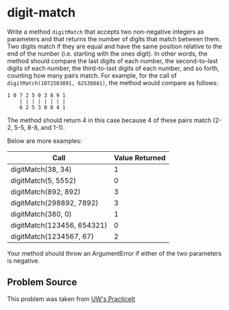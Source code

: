 # digit-match

Write a method `digitMatch` that accepts two non-negative integers as parameters and that returns the number of digits that match between them. Two digits match if they are equal and have the same position relative to the end of the number (i.e. starting with the ones digit). In other words, the method should compare the last digits of each number, the second-to-last digits of each number, the third-to-last digits of each number, and so forth, counting how many pairs match. For example, for the call of `digitMatch(1072503891, 62530841)`, the method would compare as follows:

```
1 0 7 2 5 0 3 8 9 1
    | | | | | | | |
    6 2 5 3 0 8 4 1
```
The method should return 4 in this case because 4 of these pairs match (2-2, 5-5, 8-8, and 1-1). 

Below are more examples:

| Call	                     | Value Returned
|----------------------------|---------------
| digitMatch(38, 34)	       | 1
| digitMatch(5, 5552)        |	0
| digitMatch(892, 892)	     | 3
| digitMatch(298892, 7892)	 | 3
| digitMatch(380, 0)	       | 1
| digitMatch(123456, 654321) |	0
| digitMatch(1234567, 67)	   | 2

Your method should throw an ArgumentError if either of the two parameters is negative. 

## Problem Source
This problem was taken from [UW's PracticeIt](https://practiceit.cs.washington.edu/problem/view/bjp4/chapter12/e10-digitMatch)
